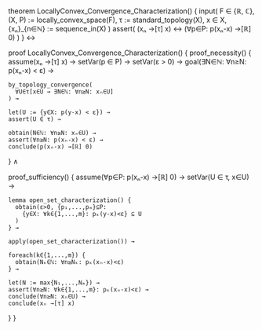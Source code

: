 theorem LocallyConvex_Convergence_Characterization() {
  input(
    F ∈ {ℝ, ℂ},
    (X, P) := locally_convex_space(F),
    τ := standard_topology(X),
    x ∈ X,
    {xₙ}_{n∈ℕ} := sequence_in(X)
  )
  assert(
    (xₙ →[τ] x) ↔ (∀p∈P: p(xₙ-x) →[ℝ] 0)
  )
} ↔

proof LocallyConvex_Convergence_Characterization() {
  proof_necessity() {
    assume(xₙ →[τ] x) →
    setVar(p ∈ P) →
    setVar(ε > 0) →
    goal(∃N∈ℕ: ∀n≥N: p(xₙ-x) < ε) →
    
    by_topology_convergence(
      ∀U∈τ[x∈U → ∃N∈ℕ: ∀n≥N: xₙ∈U]
    ) →
    
    let(U := {y∈X: p(y-x) < ε}) →
    assert(U ∈ τ) →
    
    obtain(N∈ℕ: ∀n≥N: xₙ∈U) →
    assert(∀n≥N: p(xₙ-x) < ε) →
    conclude(p(xₙ-x) →[ℝ] 0)
  } ∧

  proof_sufficiency() {
    assume(∀p∈P: p(xₙ-x) →[ℝ] 0) →
    setVar(U ∈ τ, x∈U) →
    
    lemma open_set_characterization() {
      obtain(ε>0, {p₁,...,pₘ}⊆P:
        {y∈X: ∀k∈{1,...,m}: pₖ(y-x)<ε} ⊆ U
      )
    } →
    
    apply(open_set_characterization()) →
    
    foreach(k∈{1,...,m}) {
      obtain(Nₖ∈ℕ: ∀n≥Nₖ: pₖ(xₙ-x)<ε)
    } →
    
    let(N := max{N₁,...,Nₘ}) →
    assert(∀n≥N: ∀k∈{1,...,m}: pₖ(xₙ-x)<ε) →
    conclude(∀n≥N: xₙ∈U) →
    conclude(xₙ →[τ] x)
  }
}